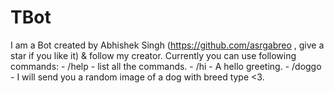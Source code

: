 # TBot
I am a Bot created by Abhishek Singh (https://github.com/asrgabreo , give a star if you like it) & follow my creator.
Currently you can use following commands:
                    - /help - list  all the commands.
                    - /hi - A hello greeting.
                    - /doggo - I will send you a random image of a dog with breed type <3.
